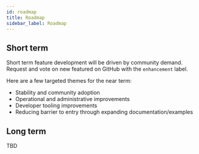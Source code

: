 ```yaml
---
id: roadmap
title: Roadmap
sidebar_label: Roadmap
---
```


## Short term

Short term feature development will be driven by community demand. Request and vote on new featured on GitHub with the `enhancement` label.

Here are a few targeted themes for the near term:

- Stability and community adoption
- Operational and administrative improvements
- Developer tooling improvements
- Reducing barrier to entry through expanding documentation/examples

## Long term

TBD